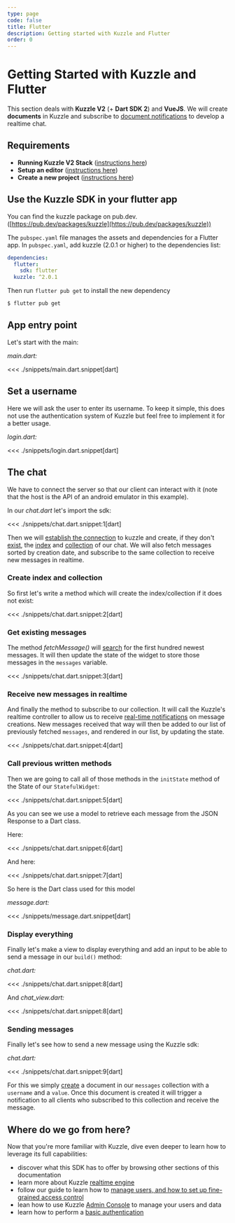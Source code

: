 ```yaml
---
type: page
code: false
title: Flutter
description: Getting started with Kuzzle and Flutter
order: 0
---
```


# Getting Started with Kuzzle and Flutter

This section deals with **Kuzzle V2** (+ **Dart SDK 2**) and **VueJS**. We will create **documents** in Kuzzle and subscribe to [document notifications](/sdk/dart/2/essentials/realtime-notifications#document-messages) to develop a realtime chat.

## Requirements

- **Running Kuzzle V2 Stack** ([instructions here](/core/2/guides/getting-started/running-kuzzle))
- **Setup an editor** ([instructions here](https://flutter.dev/docs/get-started/editor))
- **Create a new project** ([instructions here](https://flutter.dev/docs/get-started/test-drive?tab=androidstudio#create-app))

## Use the Kuzzle SDK in your flutter app

You can find the kuzzle package on pub.dev. ([https://pub.dev/packages/kuzzle](https://pub.dev/packages/kuzzle))

The `pubspec.yaml` file manages the assets and dependencies for a Flutter app. In `pubspec.yaml`, add kuzzle (2.0.1 or higher) to the dependencies list:

```yaml
dependencies:
  flutter:
    sdk: flutter
  kuzzle: ^2.0.1
```

Then run `flutter pub get` to install the new dependency

```bash
$ flutter pub get
```

## App entry point

Let's start with the main:

_main.dart:_

<<< ./snippets/main.dart.snippet[dart]

## Set a username

Here we will ask the user to enter its username.
To keep it simple, this does not use the authentication system of Kuzzle but feel free to implement it for a better usage.

_login.dart:_

<<< ./snippets/login.dart.snippet[dart]

## The chat

We have to connect the server so that our client can interact with it (note that the host is the API of an android emulator in this example).

In our _chat.dart_ let's import the sdk:

<<< ./snippets/chat.dart.snippet:1[dart]

Then we will [establish the connection](/sdk/dart/2/core-classes/kuzzle/connect) to kuzzle and create, if they don't [exist](/sdk/dart/2/controllers/index/exists/), the [index](/sdk/dart/2/controllers/index/create) and [collection](/sdk/dart/2/controllers/collection/create) of our chat. We will also fetch messages sorted by creation date, and  subscribe to the same collection to receive new messages in realtime.

### Create index and collection

So first let's write a method which will create the index/collection if it does not exist:

<<< ./snippets/chat.dart.snippet:2[dart]


### Get existing messages

The method _fetchMessage()_ will [search](/sdk/dart/2/controllers/document/search) for the first hundred newest messages.
It will then update the state of the widget to store those messages in the `messages` variable.

<<< ./snippets/chat.dart.snippet:3[dart]

### Receive new messages in realtime

And finally the method to subscribe to our collection.
It will call the Kuzzle's realtime controller to allow us to receive [real-time notifications](/core/2/api/essentials/notifications) on message creations. New messages received that way will then be added to our list of previously fetched `messages`, and rendered in our list, by updating the state.

<<< ./snippets/chat.dart.snippet:4[dart]

### Call previous written methods

Then we are going to call all of those methods in the `initState` method of the State of our `StatefulWidget`:

<<< ./snippets/chat.dart.snippet:5[dart]

As you can see we use a model to retrieve each message from the JSON Response to a Dart class.

Here:

<<< ./snippets/chat.dart.snippet:6[dart]

And here:

<<< ./snippets/chat.dart.snippet:7[dart]

So here is the Dart class used for this model

_message.dart:_

<<< ./snippets/message.dart.snippet[dart]

### Display everything

Finally let's make a view to display everything and add an input to be able to send a message in our `build()` method:

_chat.dart:_

<<< ./snippets/chat.dart.snippet:8[dart]

And _chat_view.dart:_

<<< ./snippets/chat.dart.snippet:8[dart]

### Sending messages

Finally let's see how to send a new message using the Kuzzle sdk:

_chat.dart:_

<<< ./snippets/chat.dart.snippet:9[dart]

For this we simply [create](/sdk/dart/2/controllers/document/create) a document in our `messages` collection with a `username` and a `value`. Once this document is created it will trigger a notification to all clients who subscribed to this collection and receive the message.

## Where do we go from here?

Now that you're more familiar with Kuzzle, dive even deeper to learn how to leverage its full capabilities:

- discover what this SDK has to offer by browsing other sections of this documentation
- learn more about Kuzzle [realtime engine](/core/2/guides/essentials/real-time)
- follow our guide to learn how to [manage users, and how to set up fine-grained access control](/core/2/guides/essentials/security)
- lean how to use Kuzzle [Admin Console](/core/2/guides/essentials/admin-console) to manage your users and data
- learn how to perform a [basic authentication](/sdk/dart/2/controllers/auth/login)
